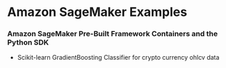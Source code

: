 # Amazon SageMaker Examples

### Amazon SageMaker Pre-Built Framework Containers and the Python SDK

- Scikit-learn GradientBoosting Classifier for crypto currency ohlcv data
 
